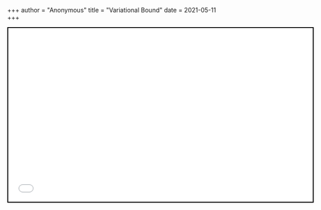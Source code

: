 +++
 author = "Anonymous"
 title = "Variational Bound"
 date = 2021-05-11
+++


 
 <iframe seamless src="/obsidian_port/reading/nodes/Variational_Bound.html" style="width:700px; height:400px; border: 2px solid black"></iframe>
